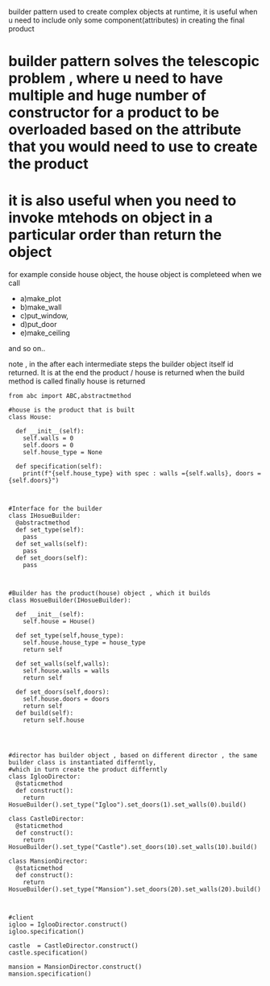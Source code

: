 
builder pattern used to create complex objects at runtime, 
it is useful when u need to include only some component(attributes) in creating the final product 


# builder pattern solves the telescopic problem , where u need to have multiple and huge number of constructor for a product to be overloaded based on the attribute that you would need to use to create the product


# it is also useful when you need to invoke mtehods  on object in a particular order than return the object 

for example conside house object, the house object is completeed when 
we  call

<html> 
<ul>
    <li>  a)make_plot </li>
   <li>  b)make_wall</li>


   <li> c)put_window, </li>

   <li> d)put_door</li>
   <li>e)make_ceiling  </li>
  

  
</ul>


</html>


and so on.. 

note , in the after each intermediate steps the builder object itself id returned. It is at the end the product / house is returned when the build method is called 
finally house is returned

```
from abc import ABC,abstractmethod

#house is the product that is built
class House:
  
  def __init__(self):
    self.walls = 0
    self.doors = 0
    self.house_type = None
    
  def specification(self):
    print(f"{self.house_type} with spec : walls ={self.walls}, doors ={self.doors}")



#Interface for the builder
class IHosueBuilder:
  @abstractmethod
  def set_type(self):
    pass
  def set_walls(self):
    pass
  def set_doors(self):
    pass
    


#Builder has the product(house) object , which it builds
class HosueBuilder(IHosueBuilder):
  
  def __init__(self):
    self.house = House()
    
  def set_type(self,house_type):
    self.house.house_type = house_type
    return self
    
  def set_walls(self,walls):
    self.house.walls = walls
    return self
    
  def set_doors(self,doors):
    self.house.doors = doors
    return self
  def build(self):
    return self.house 
    



#director has builder object , based on different director , the same builder class is instantiated differntly, 
#which in turn create the product differntly
class IglooDirector:
  @staticmethod
  def construct():
    return HosueBuilder().set_type("Igloo").set_doors(1).set_walls(0).build()

class CastleDirector:
  @staticmethod
  def construct():
    return HosueBuilder().set_type("Castle").set_doors(10).set_walls(10).build()
    
class MansionDirector:
  @staticmethod
  def construct():
    return HosueBuilder().set_type("Mansion").set_doors(20).set_walls(20).build()



#client
igloo = IglooDirector.construct()
igloo.specification()

castle  = CastleDirector.construct()
castle.specification()

mansion = MansionDirector.construct()
mansion.specification()
```
